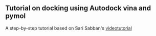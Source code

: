 ## Tutorial on docking using Autodock vina and pymol

A step-by-step tutorial based on Sari Sabban's [videotutorial](https://youtu.be/rBEKZQ22nhs)